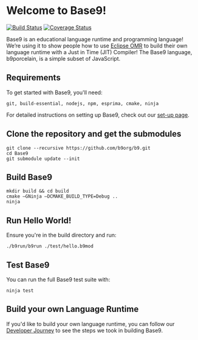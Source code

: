 # Welcome to Base9!

[![Build Status](https://api.travis-ci.org/b9org/b9.svg?branch=master)](https://travis-ci.org/b9org/b9)
[![Coverage Status](https://coveralls.io/repos/github/b9org/b9/badge.svg?branch=master)](https://coveralls.io/github/b9org/b9?branch=master)

Base9 is an educational language runtime and programming language! We’re using it to show people how to use
[Eclipse OMR] to build their own language runtime with a Just in Time (JIT) Compiler! The Base9 language, b9porcelain, is a simple subset of JavaScript.

[Eclipse OMR]: https://github.com/eclipse/omr

## Requirements

To get started with Base9, you'll need:

`git, build-essential, nodejs, npm, esprima, cmake, ninja` 

For detailed instructions on setting up Base9, check out our [set-up page](./doc/SetupBase9.md).


## Clone the repository and get the submodules

```
git clone --recursive https://github.com/b9org/b9.git
cd Base9
git submodule update --init
```

## Build Base9

```
mkdir build && cd build
cmake –GNinja –DCMAKE_BUILD_TYPE=Debug ..
ninja
```

## Run Hello World!

Ensure you're in the build directory and run:

`./b9run/b9run ./test/hello.b9mod`

## Test Base9

You can run the full Base9 test suite with:

`ninja test`

## Build your own Language Runtime

If you'd like to build your own language runtime, you can follow our [Developer Journey] to see the steps we took in building Base9.

[Developer Journey]: ./doc/DeveloperJourney.md
